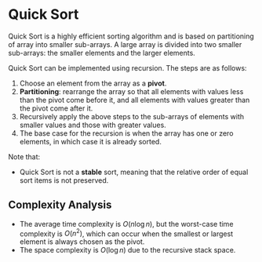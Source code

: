 # Quick Sort

Quick Sort is a highly efficient sorting algorithm and is based on partitioning of array
into smaller sub-arrays. A large array is divided into two smaller sub-arrays:
the smaller elements and the larger elements.

Quick Sort can be implemented using recursion. The steps are as follows:

1. Choose an element from the array as a **pivot**.
2. **Partitioning**: rearrange the array so that all elements with values less than the
pivot come before it, and all elements with values greater than the pivot come after it.
3. Recursively apply the above steps to the sub-arrays of elements with smaller values
and those with greater values.
4. The base case for the recursion is when the array has one or zero elements, in which
case it is already sorted.

Note that:

- Quick Sort is not a **stable** sort, meaning that the relative order of equal sort
items is not preserved.

## Complexity Analysis

- The average time complexity is $O(n \log n)$, but the worst-case time complexity is
$O(n^2)$, which can occur when the smallest or largest element is always chosen as the pivot.
- The space complexity is $O(\log n)$ due to the recursive stack space.
